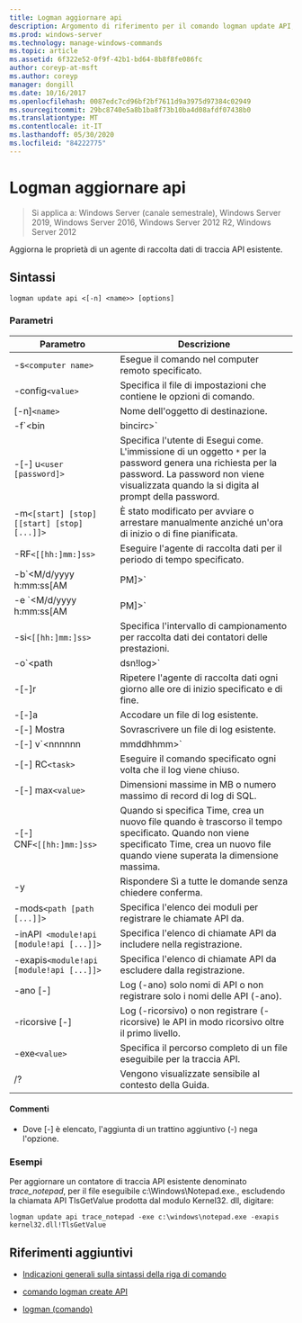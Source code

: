 ```yaml
---
title: Logman aggiornare api
description: Argomento di riferimento per il comando logman update API, che aggiorna le proprietà di un agente di raccolta dati di rilevamento API esistente.
ms.prod: windows-server
ms.technology: manage-windows-commands
ms.topic: article
ms.assetid: 6f322e52-0f9f-42b1-bd64-8b8f8fe086fc
author: coreyp-at-msft
ms.author: coreyp
manager: dongill
ms.date: 10/16/2017
ms.openlocfilehash: 0087edc7cd96bf2bf7611d9a3975d97384c02949
ms.sourcegitcommit: 29bc8740e5a8b1ba8f73b10ba4d08afdf07438b0
ms.translationtype: MT
ms.contentlocale: it-IT
ms.lasthandoff: 05/30/2020
ms.locfileid: "84222775"
---
```

# <a name="logman-update-api"></a>Logman aggiornare api

> Si applica a: Windows Server (canale semestrale), Windows Server 2019, Windows Server 2016, Windows Server 2012 R2, Windows Server 2012

Aggiorna le proprietà di un agente di raccolta dati di traccia API esistente.

## <a name="syntax"></a>Sintassi

```
logman update api <[-n] <name>> [options]
```

### <a name="parameters"></a>Parametri

| Parametro | Descrizione |
| --------- | ----------- |
| -s`<computer name>` | Esegue il comando nel computer remoto specificato. |
| -config`<value>` | Specifica il file di impostazioni che contiene le opzioni di comando. |
| [-n]`<name>` | Nome dell'oggetto di destinazione. |
| -f`<bin|bincirc>` | Specifica il formato di log per l'agente di raccolta dati. |
| -[-] u`<user [password]>` | Specifica l'utente di Esegui come. L'immissione di un oggetto `*` per la password genera una richiesta per la password. La password non viene visualizzata quando la si digita al prompt della password. |
| -m`<[start] [stop] [[start] [stop] [...]]>` | È stato modificato per avviare o arrestare manualmente anziché un'ora di inizio o di fine pianificata. |
| -RF`<[[hh:]mm:]ss>` | Eseguire l'agente di raccolta dati per il periodo di tempo specificato. |
| -b`<M/d/yyyy h:mm:ss[AM|PM]>` | Avviare la raccolta dei dati all'ora specificata. |
| -e `<M/d/yyyy h:mm:ss[AM|PM]>` | Terminare la raccolta dei dati all'ora specificata. |
| -si`<[[hh:]mm:]ss>` | Specifica l'intervallo di campionamento per raccolta dati dei contatori delle prestazioni. |
| -o`<path|dsn!log>` | Specifica che il file di log di output o DSN e di log impostare il nome in un database SQL. |
| -[-]r | Ripetere l'agente di raccolta dati ogni giorno alle ore di inizio specificato e di fine. |
| -[-]a | Accodare un file di log esistente. |
| -[-] Mostra | Sovrascrivere un file di log esistente. |
| -[-] v`<nnnnnn|mmddhhmm>` | Connette le informazioni sul controllo delle versioni dei file alla fine del nome del file di log. |
| -[-] RC`<task>` | Eseguire il comando specificato ogni volta che il log viene chiuso. |
| -[-] max`<value>` | Dimensioni massime in MB o numero massimo di record di log di SQL. |
| -[-] CNF`<[[hh:]mm:]ss>` | Quando si specifica Time, crea un nuovo file quando è trascorso il tempo specificato. Quando non viene specificato Time, crea un nuovo file quando viene superata la dimensione massima. |
| -y | Rispondere Sì a tutte le domande senza chiedere conferma. |
| -mods`<path [path [...]]>` | Specifica l'elenco dei moduli per registrare le chiamate API da. |
| -inAPI` <module!api [module!api [...]]>` | Specifica l'elenco di chiamate API da includere nella registrazione. |
| -exapis`<module!api [module!api [...]]>` | Specifica l'elenco di chiamate API da escludere dalla registrazione. |
| -ano [-] | Log (-ano) solo nomi di API o non registrare solo i nomi delle API (-ano). |
| -ricorsive [-] | Log (-ricorsivo) o non registrare (-ricorsive) le API in modo ricorsivo oltre il primo livello. |
| -exe`<value>` | Specifica il percorso completo di un file eseguibile per la traccia API. |
| /? | Vengono visualizzate sensibile al contesto della Guida. |

#### <a name="remarks"></a>Commenti

- Dove [-] è elencato, l'aggiunta di un trattino aggiuntivo (-) nega l'opzione.

### <a name="examples"></a>Esempi

Per aggiornare un contatore di traccia API esistente denominato *trace_notepad*, per il file eseguibile c:\Windows\Notepad.exe., escludendo la chiamata API TlsGetValue prodotta dal modulo Kernel32. dll, digitare:

```
logman update api trace_notepad -exe c:\windows\notepad.exe -exapis kernel32.dll!TlsGetValue
```

## <a name="additional-references"></a>Riferimenti aggiuntivi

- [Indicazioni generali sulla sintassi della riga di comando](command-line-syntax-key.md)

- [comando logman create API](logman-create-api.md)

- [logman (comando)](logman.md)

